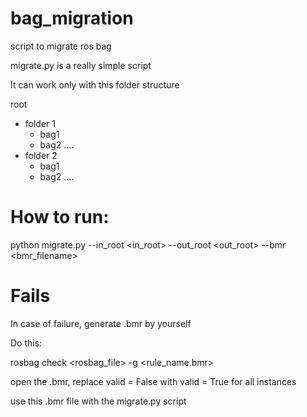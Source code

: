# bag_migration
script to migrate ros bag

migrate.py is a really simple script

It can work only with this folder structure

root
 - folder 1
    - bag1
    - bag2
    ....
 - folder 2
    - bag1
    - bag2
    ....

# How to run:

python migrate.py --in_root <in_root> --out_root <out_root> --bmr <bmr_filename>

# Fails

In case of failure, generate .bmr by yourself

Do this:

  rosbag check <rosbag_file> -g <rule_name.bmr>

  open the .bmr, replace valid = False with valid = True for all instances

  use this .bmr file with the migrate.py script
